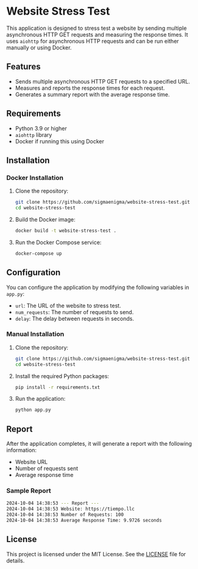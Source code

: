# Website Stress Test

This application is designed to stress test a website by sending multiple asynchronous HTTP GET requests and measuring the response times. It uses `aiohttp` for asynchronous HTTP requests and can be run either manually or using Docker.

## Features

- Sends multiple asynchronous HTTP GET requests to a specified URL.
- Measures and reports the response times for each request.
- Generates a summary report with the average response time.

## Requirements

- Python 3.9 or higher
- `aiohttp` library
- Docker if running this using Docker

## Installation

### Docker Installation
1. Clone the repository:
    ```bash
    git clone https://github.com/sigmaenigma/website-stress-test.git
    cd website-stress-test
    ```
2. Build the Docker image:
    ```bash
    docker build -t website-stress-test .
    ```
3. Run the Docker Compose service:
    ```bash
    docker-compose up
    ```

## Configuration

You can configure the application by modifying the following variables in `app.py`:

- `url`: The URL of the website to stress test.
- `num_requests`: The number of requests to send.
- `delay`: The delay between requests in seconds.

### Manual Installation

1. Clone the repository:
    ```bash
    git clone https://github.com/sigmaenigma/website-stress-test.git
    cd website-stress-test
    ```

2. Install the required Python packages:
    ```bash
    pip install -r requirements.txt
    ```

3. Run the application:
    ```bash
    python app.py
    ```
    
## Report

After the application completes, it will generate a report with the following information:

- Website URL
- Number of requests sent
- Average response time

### Sample Report
```bash
2024-10-04 14:38:53 --- Report ---
2024-10-04 14:38:53 Website: https://tiempo.llc
2024-10-04 14:38:53 Number of Requests: 100
2024-10-04 14:38:53 Average Response Time: 9.9726 seconds
```

## License

This project is licensed under the MIT License. See the [LICENSE](LICENSE) file for details.
```
